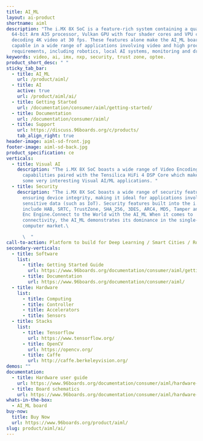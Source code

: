 ```yaml
---
title: AI_ML
layout: ai-product
shortname: aiml
description: "The i.MX 8X SoC is a feature-rich system containing a quad-core,
  64-bit Arm A35 processor, Vulkan GPU with four shader cores and VPU capable of
  decoding 4K video at 30 fps. These features alone make the AI_ML board highly
  capable in a wide range of applications involving video and high processor
  requirements, including robotics, local AI systems, monitoring and drones.   "
keywords: video, ai, imx, nxp, security, trust zone, optee.
product_short_desc: " "
sticky_tab_bar:
  - title: AI_ML
    url: /product/aiml/
  - title: AI
    active: true
    url: /product/aiml/ai/
  - title: Getting Started
    url: /documentation/consumer/aiml/getting-started/
  - title: Documentation
    url: /documentation/consumer/aiml/
  - title: Support
    url: https://discuss.96boards.org/c/products/
    tab_align_right: true
header-image: aiml-sd-front.jpg
footer-image: aiml-sd-back.jpg
product_specification: ce
verticals:
  - title: Visual AI
    description: "The i.MX 8X SoC boasts a wide range of Video Encoding and Decoding
      capabilities paired with the Tensilica HiFi 4 DSP Core which makes for
      some very interesting Visual AI/ML applications. "
  - title: Security
    description: "The i.MX 8X SoC boasts a wide range of security features for
      ensuring device integrity, making it ideal for applications involving
      sensitive data (such as IoT). Security features built into the i.MX 8X
      include HAB, SRTC, TrustZone, SHA_256, 3DES, ARC4, MD5, Tamper and Inline
      Enc Engine.Connect to the World with the AI_ML When it comes to
      connectivity, the AI_ML demonstrates its dominance in the single-board
      computer market.\ 

      \  "
call-to-action: Platform to build for Deep Learning / Smart Cities / Robotics
secondary-verticals:
  - title: Software
    list:
      - title: Getting Started Guide
        url: https://www.96boards.org/documentation/consumer/aiml/getting-started/
      - title: Documentation
        url: https://www.96boards.org/documentation/consumer/aiml/
  - title: Hardware
    list:
      - title: Computing
      - title: Controller
      - title: Accelerators
      - title: Sensors
  - title: Stacks
    list:
      - title: Tensorflow
        url: https://www.tensorflow.org/
      - title: OpenCV
        url: https://opencv.org/
      - title: Caffe
        url: http://caffe.berkeleyvision.org/
demos: ""
documentation:
  - title: Hardware user guide
    url: https://www.96boards.org/documentation/consumer/aiml/hardware-docs/
  - title: Board schematics
    url: https://www.96boards.org/documentation/consumer/aiml/hardware-docs/
whats-in-the-box:
  - AI_ML board
buy-now:
  title: Buy Now
  url: https://www.96boards.org/product/aiml/
slug: product/aiml/ai/
---
```

